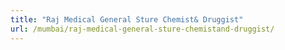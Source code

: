 ```yaml
---
title: "Raj Medical General Sture Chemist& Druggist"
url: /mumbai/raj-medical-general-sture-chemistand-druggist/
---
```

